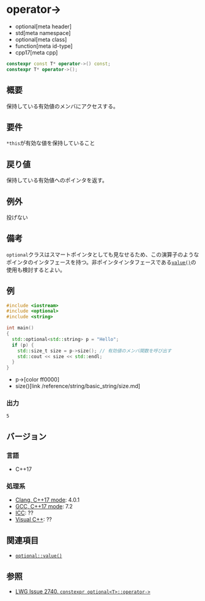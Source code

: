 # operator->
* optional[meta header]
* std[meta namespace]
* optional[meta class]
* function[meta id-type]
* cpp17[meta cpp]

```cpp
constexpr const T* operator->() const;
constexpr T* operator->();
```

## 概要
保持している有効値のメンバにアクセスする。


## 要件
`*this`が有効な値を保持していること


## 戻り値
保持している有効値へのポインタを返す。


## 例外
投げない


## 備考
`optional`クラスはスマートポインタとしても見なせるため、この演算子のようなポインタのインタフェースを持つ。非ポインタインタフェースである[`value()`](value.md)の使用も検討するとよい。


## 例
```cpp example
#include <iostream>
#include <optional>
#include <string>

int main()
{
  std::optional<std::string> p = "Hello";
  if (p) {
    std::size_t size = p->size(); // 有効値のメンバ関数を呼び出す
    std::cout << size << std::endl;
  }
}
```
* p->[color ff0000]
* size()[link /reference/string/basic_string/size.md]

### 出力
```
5
```

## バージョン
### 言語
- C++17

### 処理系
- [Clang, C++17 mode](/implementation.md#clang): 4.0.1
- [GCC, C++17 mode](/implementation.md#gcc): 7.2
- [ICC](/implementation.md#icc): ??
- [Visual C++](/implementation.md#visual_cpp): ??


## 関連項目
- [`optional::value()`](value.md)


## 参照
- [LWG Issue 2740. `constexpr optional<T>::operator->`](https://wg21.cmeerw.net/lwg/issue2740)
